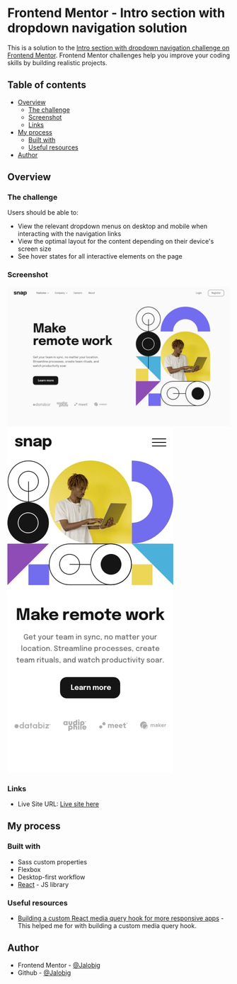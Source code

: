 # Frontend Mentor - Intro section with dropdown navigation solution

This is a solution to the [Intro section with dropdown navigation challenge on Frontend Mentor](https://www.frontendmentor.io/challenges/intro-section-with-dropdown-navigation-ryaPetHE5). Frontend Mentor challenges help you improve your coding skills by building realistic projects.

## Table of contents

- [Overview](#overview)
  - [The challenge](#the-challenge)
  - [Screenshot](#screenshot)
  - [Links](#links)
- [My process](#my-process)
  - [Built with](#built-with)
  - [Useful resources](#useful-resources)
- [Author](#author)

## Overview

### The challenge

Users should be able to:

- View the relevant dropdown menus on desktop and mobile when interacting with the navigation links
- View the optimal layout for the content depending on their device's screen size
- See hover states for all interactive elements on the page

### Screenshot

![Desktop design](desktop-design.jpg)
![Mobile design](mobile-design.jpg)

### Links

- Live Site URL: [Live site here](https://Jalobig.github.io/intro-section-with-dropdown-navigation/)

## My process

### Built with

- Sass custom properties
- Flexbox
- Desktop-first workflow
- [React](https://reactjs.org/) - JS library

### Useful resources

- [Building a custom React media query hook for more responsive apps](https://www.netlify.com/blog/2020/12/05/building-a-custom-react-media-query-hook-for-more-responsive-apps/) - This helped me for with building a custom media query hook.

## Author

- Frontend Mentor - [@Jalobig](https://www.frontendmentor.io/profile/Jalobig)
- Github - [@Jalobig](https://www.github.com/Jalobig)
